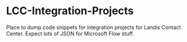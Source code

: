 # LCC-Integration-Projects

Place to dump code snippets for integration projects for Landis Contact Center. Expect lots of JSON for Microsoft Flow stuff.
